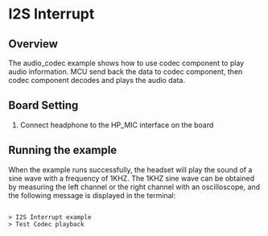 # I2S Interrupt
## Overview

The audio_codec example shows how to use codec component to play audio information.
MCU send back the data to codec component, then codec component decodes and plays the audio data.

## Board Setting

1. Connect headphone to the HP_MIC interface on the board

## Running the example

When the example runs successfully, the headset will play the sound of a sine wave with a frequency of 1KHZ. The 1KHZ sine wave can be obtained by measuring the left channel or the right channel with an oscilloscope, and the following message is displayed in the terminal:
```

> I2S Interrupt example
> Test Codec playback

```

